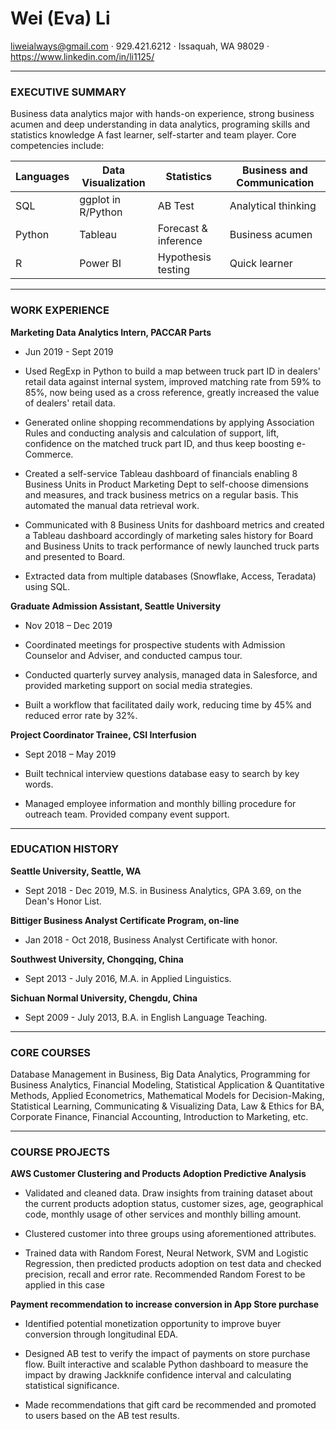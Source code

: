 Wei (Eva) Li
==============

<liweialways@gmail.com> · 929.421.6212 · Issaquah, WA 98029 · <https://www.linkedin.com/in/li1125/>

------------------------------------------------------------------------

### EXECUTIVE SUMMARY

Business data analytics major with hands-on experience, strong business acumen and deep understanding in data analytics, programing skills and statistics knowledge A fast learner, self-starter and team player. Core competencies include:

| Languages | Data Visualization | Statistics          | Business and Communication |
|-----------|--------------------|---------------------|----------------------------|
| SQL       | ggplot in R/Python | AB Test             | Analytical thinking        |
| Python    | Tableau            | Forecast & inference | Business acumen            |
| R         | Power BI           | Hypothesis testing  | Quick learner              |

------------------------------------------------------------------------

### WORK EXPERIENCE

**Marketing Data Analytics Intern, PACCAR Parts**

-   Jun 2019 - Sept 2019

-   Used RegExp in Python to build a map between truck part ID in dealers' retail data against internal system, improved matching rate from 59% to 85%, now being used as a cross reference, greatly increased the value of dealers' retail data.

-   Generated online shopping recommendations by applying Association Rules and conducting analysis and calculation of support, lift, confidence on the matched truck part ID, and thus keep boosting e-Commerce.

-   Created a self-service Tableau dashboard of financials enabling 8 Business Units in Product Marketing Dept to self-choose dimensions and measures, and track business metrics on a regular basis. This automated the manual data retrieval work.

-   Communicated with 8 Business Units for dashboard metrics and created a Tableau dashboard accordingly of marketing sales history for Board and Business Units to track performance of newly launched truck parts and presented to Board.

-   Extracted data from multiple databases (Snowflake, Access, Teradata) using SQL.

**Graduate Admission Assistant, Seattle University**

-   Nov 2018 – Dec 2019

-   Coordinated meetings for prospective students with Admission Counselor and Adviser, and conducted campus tour.

-   Conducted quarterly survey analysis, managed data in Salesforce, and provided marketing support on social media strategies.

-   Built a workflow that facilitated daily work, reducing time by 45% and reduced error rate by 32%.

**Project Coordinator Trainee, CSI Interfusion**

-   Sept 2018 – May 2019

-   Built technical interview questions database easy to search by key words.

-   Managed employee information and monthly billing procedure for outreach team. Provided company event support.

------------------------------------------------------------------------

### EDUCATION HISTORY

**Seattle University, Seattle, WA**

-   Sept 2018 - Dec 2019, M.S. in Business Analytics, GPA 3.69, on the Dean's Honor List.

**Bittiger Business Analyst Certificate Program, on-line**

-   Jan 2018 - Oct 2018, Business Analyst Certificate with honor.

**Southwest University, Chongqing, China**

-   Sept 2013 - July 2016, M.A. in Applied Linguistics.

**Sichuan Normal University, Chengdu, China**

-   Sept 2009 - July 2013, B.A. in English Language Teaching.

------------------------------------------------------------------------

### CORE COURSES

Database Management in Business, Big Data Analytics, Programming for Business Analytics, Financial Modeling, Statistical Application & Quantitative Methods, Applied Econometrics, Mathematical Models for Decision-Making, Statistical Learning, Communicating & Visualizing Data, Law & Ethics for BA, Corporate Finance, Financial Accounting, Introduction to Marketing, etc.

------------------------------------------------------------------------

### COURSE PROJECTS

**AWS Customer Clustering and Products Adoption Predictive Analysis**

-   Validated and cleaned data. Draw insights from training dataset about the current products adoption status, customer sizes, age, geographical code, monthly usage of other services and monthly billing amount.

-   Clustered customer into three groups using aforementioned attributes.

-   Trained data with Random Forest, Neural Network, SVM and Logistic Regression, then predicted products adoption on test data and checked precision, recall and error rate. Recommended Random Forest to be applied in this case

**Payment recommendation to increase conversion in App Store purchase**

-   Identified potential monetization opportunity to improve buyer conversion through longitudinal EDA.

-   Designed AB test to verify the impact of payments on store purchase flow. Built interactive and scalable Python dashboard to measure the impact by drawing Jackknife confidence interval and calculating statistical significance.

-   Made recommendations that gift card be recommended and promoted to users based on the AB test results.
